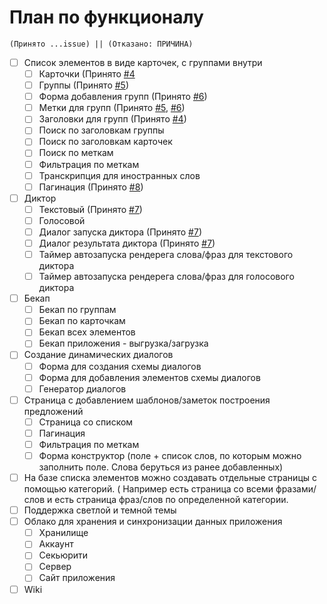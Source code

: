 # План по функционалу

`(Принято ...issue) || (Отказано: ПРИЧИНА)`

- [ ] Список элементов в виде карточек, с группами внутри
  - [ ] Карточки (Принято [#4](https://github.com/ManushovRodion/foreign-language-assistant/issues/4)
  - [ ] Группы (Принято [#5](https://github.com/ManushovRodion/foreign-language-assistant/issues/5))
  - [ ] Форма добавления групп (Принято [#6](https://github.com/ManushovRodion/foreign-language-assistant/issues/6))
  - [ ] Метки для групп (Принято [#5](https://github.com/ManushovRodion/foreign-language-assistant/issues/5), [#6](https://github.com/ManushovRodion/foreign-language-assistant/issues/6))
  - [ ] Заголовки для групп (Принято [#4](https://github.com/ManushovRodion/foreign-language-assistant/issues/4))
  - [ ] Поиск по заголовкам группы
  - [ ] Поиск по заголовкам карточек
  - [ ] Поиск по меткам
  - [ ] Фильтрация по меткам
  - [ ] Транскрипция для иностранных слов
  - [ ] Пагинация (Принято [#8](https://github.com/ManushovRodion/foreign-language-assistant/issues/8))
- [ ] Диктор
  - [ ] Текстовый (Принято [#7](https://github.com/ManushovRodion/foreign-language-assistant/issues/7))
  - [ ] Голосовой
  - [ ] Диалог запуска диктора (Принято [#7](https://github.com/ManushovRodion/foreign-language-assistant/issues/7))
  - [ ] Диалог результата диктора (Принято [#7](https://github.com/ManushovRodion/foreign-language-assistant/issues/7))
  - [ ] Таймер автозапуска рендерега слова/фраз для текстового диктора
  - [ ] Таймер автозапуска рендерега слова/фраз для голосового диктора
- [ ] Бекап
  - [ ] Бекап по группам
  - [ ] Бекап по карточкам
  - [ ] Бекап всех элементов
  - [ ] Бекап приложения - выгрузка/загрузка
- [ ] Создание динамических диалогов
  - [ ] Форма для создания схемы диалогов
  - [ ] Форма для добавления элементов схемы диалогов
  - [ ] Генератор диалогов
- [ ] Страница с добавлением шаблонов/заметок построения предложений
  - [ ] Страница со списком
  - [ ] Пагинация
  - [ ] Фильтрация по меткам
  - [ ] Форма конструктор (поле + список слов, по которым можно заполнить поле. Слова беруться из ранее добавленных)
- [ ] На базе списка элементов можно создавать отдельные страницы с помощью категорий. ( Например есть страница со всеми фразами/слов и есть страница фраз/слов по определенной категории.
- [ ] Поддержка светлой и темной темы
- [ ] Облако для хранения и синхронизации данных приложения
  - [ ] Хранилище
  - [ ] Аккаунт
  - [ ] Секьюрити
  - [ ] Сервер
  - [ ] Сайт приложения
- [ ] Wiki
